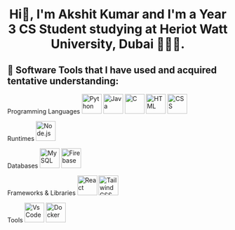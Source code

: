 <h1 align="center">Hi👋, I'm Akshit Kumar and I'm a Year 3 CS Student studying at Heriot Watt University, Dubai 🧑🏻‍💻.</h1>
<p align="left"></p>

<h2> 🚀&nbsp;Software Tools that I have used and acquired tentative understanding:</h2>
<p align="left">
  
Programming Languages
    <img src="https://cdn.jsdelivr.net/gh/devicons/devicon/icons/python/python-original.svg" alt="Python" width="45" height="45"/>
    <img src="https://cdn.jsdelivr.net/gh/devicons/devicon/icons/java/java-original.svg" alt="Java" width="45" height="45"/>
    <img src="https://cdn.jsdelivr.net/gh/devicons/devicon/icons/c/c-original.svg" alt="C" width="45" height="45"/>
    <img src="https://cdn.jsdelivr.net/gh/devicons/devicon/icons/html5/html5-original.svg" alt="HTML" width="45" height="45"/>
    <img src="https://cdn.jsdelivr.net/gh/devicons/devicon/icons/css3/css3-original.svg" alt="CSS" width="45" height="45"/>

Runtimes
    <img src="https://cdn.jsdelivr.net/gh/devicons/devicon@latest/icons/nodejs/nodejs-original.svg" alt="Node.js" width="45" height="45"/>

Databases
    <img src="https://cdn.jsdelivr.net/gh/devicons/devicon@latest/icons/mysql/mysql-original-wordmark.svg" alt="MySQL" width="45" height="45"/>
    <img src="https://cdn.jsdelivr.net/gh/devicons/devicon@latest/icons/firebase/firebase-original.svg" alt="Firebase" width="45" height="45"/>

Frameworks & Libraries
    <img src="https://cdn.jsdelivr.net/gh/devicons/devicon@latest/icons/react/react-original.svg" alt="React" width="45" height="45"/>
    <img src="https://cdn.jsdelivr.net/gh/devicons/devicon@latest/icons/tailwindcss/tailwindcss-original.svg" alt="TailwindCSS" width="45" height="45"/>

Tools
    <img src="https://cdn.jsdelivr.net/gh/devicons/devicon/icons/vscode/vscode-original.svg" alt="VsCode" width="45" height="45"/>
    <img src="https://cdn.jsdelivr.net/gh/devicons/devicon@latest/icons/docker/docker-original.svg" alt="Docker" width="45" height="45" />
</p>





